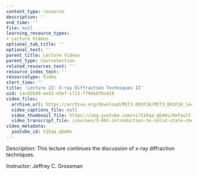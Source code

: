 ```yaml
---
content_type: resource
description: ''
end_time: ''
file: null
learning_resource_types:
- Lecture Videos
optional_tab_title: ''
optional_text: ''
parent_title: Lecture Videos
parent_type: CourseSection
related_resources_text: ''
resource_index_text: ''
resourcetype: Video
start_time: ''
title: 'Lecture 22: X-ray Diffraction Techniques II'
uid: 1acd2bdd-ee32-e5e7-c713-f79da07bcd10
video_files:
  archive_url: https://archive.org/download/MIT3.091F18/MIT3_091F18_lec22_300k.mp4
  video_captions_file: null
  video_thumbnail_file: https://img.youtube.com/vi/S1kqa_qGmHs/default.jpg
  video_transcript_file: /courses/3-091-introduction-to-solid-state-chemistry-fall-2018/1611f938313fbae282e93b02ceec52fb_S1kqa_qGmHs.pdf
video_metadata:
  youtube_id: S1kqa_qGmHs
---
```


Description: This lecture continues the discussion of x-ray diffraction techniques.

Instructor: Jeffrey C. Grossman

